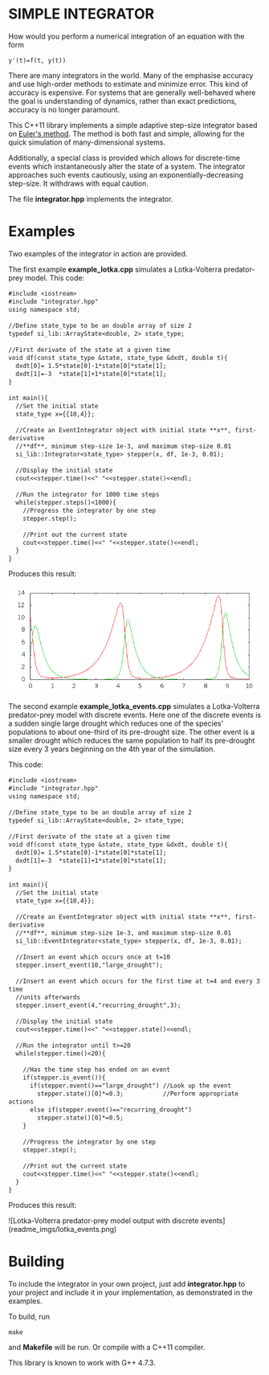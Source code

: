 SIMPLE INTEGRATOR
=================

How would you perform a numerical integration of an equation with the form

    y'(t)=f(t, y(t))

There are many integrators in the world. Many of the emphasise accuracy and use
high-order methods to estimate and minimize error. This kind of accuracy is
expensive. For systems that are generally well-behaved where the goal is
understanding of dynamics, rather than exact predictions, accuracy is no longer
paramount.

This C++11 library implements a simple adaptive step-size integrator based on
[Euler's method](https://en.wikipedia.org/wiki/Euler_method). The method is
both fast and simple, allowing for the quick simulation of many-dimensional
systems.

Additionally, a special class is provided which allows for discrete-time events
which instantaneously alter the state of a system. The integrator approaches
such events cautiously, using an exponentially-decreasing step-size. It
withdraws with equal caution.

The file **integrator.hpp** implements the integrator.

Examples
========

Two examples of the integrator in action are provided.

The first example **example\_lotka.cpp** simulates a Lotka-Volterra
predator-prey model. This code:

    #include <iostream>
    #include "integrator.hpp"
    using namespace std;

    //Define state_type to be an double array of size 2
    typedef si_lib::ArrayState<double, 2> state_type;

    //First derivate of the state at a given time
    void df(const state_type &state, state_type &dxdt, double t){
      dxdt[0]= 1.5*state[0]-1*state[0]*state[1];
      dxdt[1]=-3  *state[1]+1*state[0]*state[1];
    }

    int main(){
      //Set the initial state
      state_type x={{10,4}};

      //Create an EventIntegrator object with initial state **x**, first-derivative
      //**df**, minimum step-size 1e-3, and maximum step-size 0.01
      si_lib::Integrator<state_type> stepper(x, df, 1e-3, 0.01);

      //Display the initial state
      cout<<stepper.time()<<" "<<stepper.state()<<endl;

      //Run the integrator for 1000 time steps
      while(stepper.steps()<1000){
        //Progress the integrator by one step
        stepper.step();

        //Print out the current state
        cout<<stepper.time()<<" "<<stepper.state()<<endl;
      }
    }

Produces this result:

![Lotka-Volterra predator-prey model output](readme_imgs/lotka.png)

The second example **example\_lotka\_events.cpp** simulates a Lotka-Volterra
predator-prey model with discrete events. Here one of the discrete events is a
sudden single large drought which reduces one of the species' populations to
about one-third of its pre-drought size. The other event is a smaller drought
which reduces the same population to half its pre-drought size every 3 years
beginning on the 4th year of the simulation.

This code:

    #include <iostream>
    #include "integrator.hpp"
    using namespace std;

    //Define state_type to be an double array of size 2
    typedef si_lib::ArrayState<double, 2> state_type;

    //First derivate of the state at a given time
    void df(const state_type &state, state_type &dxdt, double t){
      dxdt[0]= 1.5*state[0]-1*state[0]*state[1];
      dxdt[1]=-3  *state[1]+1*state[0]*state[1];
    }

    int main(){
      //Set the initial state
      state_type x={{10,4}};

      //Create an EventIntegrator object with initial state **x**, first-derivative
      //**df**, minimum step-size 1e-3, and maximum step-size 0.01
      si_lib::EventIntegrator<state_type> stepper(x, df, 1e-3, 0.01);

      //Insert an event which occurs once at t=10
      stepper.insert_event(10,"large_drought");

      //Insert an event which occurs for the first time at t=4 and every 3 time
      //units afterwards
      stepper.insert_event(4,"recurring_drought",3);

      //Display the initial state
      cout<<stepper.time()<<" "<<stepper.state()<<endl;

      //Run the integrator until t>=20
      while(stepper.time()<20){

        //Has the time step has ended on an event
        if(stepper.is_event()){
          if(stepper.event()=="large_drought") //Look up the event
            stepper.state()[0]*=0.3;           //Perform appropriate actions
          else if(stepper.event()=="recurring_drought")
            stepper.state()[0]*=0.5;
        }

        //Progress the integrator by one step
        stepper.step();

        //Print out the current state
        cout<<stepper.time()<<" "<<stepper.state()<<endl;
      }
    }

Produces this result:

![Lotka-Volterra predator-prey model output with discrete events]
(readme_imgs/lotka_events.png)

Building
========

To include the integrator in your own project, just add **integrator.hpp** to
your project and include it in your implementation, as demonstrated in the
examples.

To build, run

    make

and **Makefile** will be run. Or compile with a C++11 compiler.

This library is known to work with G++ 4.7.3.
